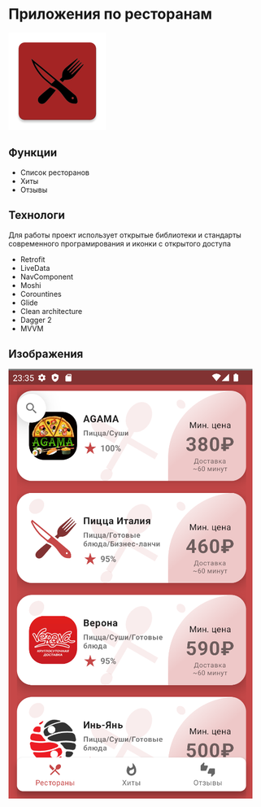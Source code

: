 # Приложения по ресторанам
![Icon](https://github.com/Maandraj/ChibbisApp/blob/master/icon.png "Красные рестораны")


## Функции
- Список ресторанов
- Хиты
- Отзывы

## Технологи
Для работы проект использует открытые библиотеки и стандарты современного програмирования и иконки с открытого доступа
- Retrofit
- LiveData
- NavСomponent
- Moshi
- Corountines
- Glide
- Clean architecture
- Dagger 2
- MVVM

## Изображения

![Demo](https://github.com/Maandraj/ChibbisApp/blob/master/demo.png?raw=false)



